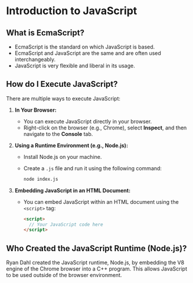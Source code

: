 # Introduction to JavaScript

## What is EcmaScript?

- EcmaScript is the standard on which JavaScript is based.
- EcmaScript and JavaScript are the same and are often used interchangeably.
- JavaScript is very flexible and liberal in its usage.

## How do I Execute JavaScript?

There are multiple ways to execute JavaScript:

1. **In Your Browser:**
   - You can execute JavaScript directly in your browser.
   - Right-click on the browser (e.g., Chrome), select **Inspect**, and then navigate to the **Console** tab.

2. **Using a Runtime Environment (e.g., Node.js):**
   - Install Node.js on your machine.
   - Create a `.js` file and run it using the following command:
   
     ```bash
     node index.js
     ```

3. **Embedding JavaScript in an HTML Document:**
   - You can embed JavaScript within an HTML document using the `<script>` tag:
   
     ```html
     <script>
       // Your JavaScript code here
     </script>
     ```

## Who Created the JavaScript Runtime (Node.js)?

Ryan Dahl created the JavaScript runtime, Node.js, by embedding the V8 engine of the Chrome browser into a C++ program. This allows JavaScript to be used outside of the browser environment.
